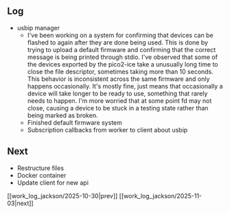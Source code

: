 ## Log
- usbip manager
	- I've been working on a system for confirming that devices can be flashed to again after they are done being used. This is done by trying to upload a default firmware and confirming that the correct message is being printed through stdio. I've observed that some of the devices exported by the pico2-ice take a unusually long time to close the file descriptor, sometimes taking more than 10 seconds. This behavior is inconsistent across the same firmware and only happens occasionally. It's mostly fine, just means that occasionally a device will take longer to be ready to use, something that rarely needs to happen. I'm more worried that at some point fd may not close, causing a device to be stuck in a testing state rather than being marked as broken.
	- Finished default firmware system
	- Subscription callbacks from worker to client about usbip
## Next
- Restructure files
- Docker container
- Update client for new api

[[work_log_jackson/2025-10-30|prev]] [[work_log_jackson/2025-11-03|next]]
